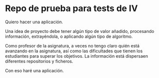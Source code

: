 # Repo de prueba para tests de IV

Quiero hacer una aplicación.

Una idea de proyecto debe tener algún tipo de valor añadido, procesando información, extrayéndola, o aplicando algún tipo de algoritmo.

Como profesor de la asignatura, a veces no tengo claro quién está avanzando en
la asignatura, así como las dificultades que tienen los estudiantes para superar
los objetivos. La información está dispersaen diferentes repositorios y ficheros.

Con eso haré una aplicación.
